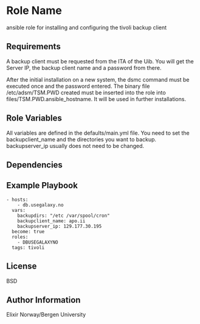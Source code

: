 Role Name
=========

ansible role for installing and configuring the tivoli backup client

Requirements
------------

A backup client must be requested from the ITA of the Uib.
You will get the Server IP, the backup client name and a password from there.

After the initial installation on a new system, the dsmc command must be executed once and the password entered. The binary file /etc/adsm/TSM.PWD created must be inserted into the role into  files/TSM.PWD.ansible_hostname.
It will be used in further installations.


Role Variables
--------------

All variables are defined in the defaults/main.yml file. 
You need to set the backupclient_name and the directories you want to backup.
backupserver_ip usually does not need to be changed.



Dependencies
------------


Example Playbook
----------------

    - hosts:
        - db.usegalaxy.no
      vars:
        backupdirs: "/etc /var/spool/cron"
        backupclient_name: apo.ii
        backupserver_ip: 129.177.30.195
      become: true
      roles:
        - DBUSEGALAXYNO
      tags: tivoli


License
-------

BSD

Author Information
------------------

Elixir Norway/Bergen University

